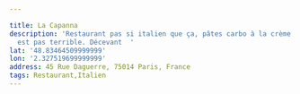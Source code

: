 ```yaml
---

title: La Capanna
description: 'Restaurant pas si italien que ça, pâtes carbo à la crème et le tiramisu
  est pas terrible. Décevant  '
lat: '48.83464509999999'
lon: '2.327519699999999'
address: 45 Rue Daguerre, 75014 Paris, France
tags: Restaurant,Italien
---
```

